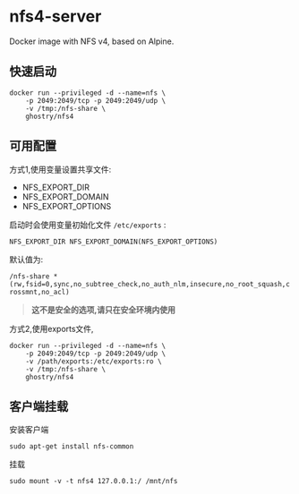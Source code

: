 # nfs4-server
Docker image with NFS v4, based on Alpine.

## 快速启动

```
docker run --privileged -d --name=nfs \
    -p 2049:2049/tcp -p 2049:2049/udp \
    -v /tmp:/nfs-share \
    ghostry/nfs4
```

## 可用配置

方式1,使用变量设置共享文件:

- NFS_EXPORT_DIR
- NFS_EXPORT_DOMAIN
- NFS_EXPORT_OPTIONS

启动时会使用变量初始化文件 `/etc/exports` :

`NFS_EXPORT_DIR NFS_EXPORT_DOMAIN(NFS_EXPORT_OPTIONS)`

默认值为:

`/nfs-share *(rw,fsid=0,sync,no_subtree_check,no_auth_nlm,insecure,no_root_squash,crossmnt,no_acl)`

> **这不是安全的选项,请只在安全环境内使用**

方式2,使用exports文件,

```
docker run --privileged -d --name=nfs \
    -p 2049:2049/tcp -p 2049:2049/udp \
    -v /path/exports:/etc/exports:ro \
    -v /tmp:/nfs-share \
    ghostry/nfs4
```

## 客户端挂载

安装客户端

```
sudo apt-get install nfs-common
```

挂载

```
sudo mount -v -t nfs4 127.0.0.1:/ /mnt/nfs
```
